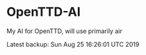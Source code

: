 # OpenTTD-AI
My AI for OpenTTD, will use primarily air

Latest backup: Sun Aug 25 16:26:01 UTC 2019
